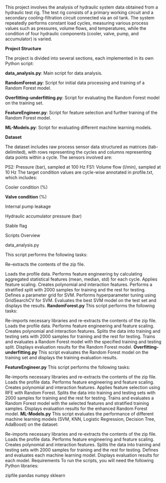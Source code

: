 This project involves the analysis of hydraulic system data obtained from a hydraulic test rig. The test rig consists of a primary working circuit and a secondary cooling-filtration circuit connected via an oil tank. The system repeatedly performs constant load cycles, measuring various process values such as pressures, volume flows, and temperatures, while the condition of four hydraulic components (cooler, valve, pump, and accumulator) is varied.

**Project Structure**

The project is divided into several sections, each implemented in its own Python script:

**data_analysis.py**: Main script for data analysis.

**RandomForest.py**: Script for initial data processing and training of a Random Forest model.

**Overfitting-underfitting.py**: Script for evaluating the Random Forest model on the training set.

**FeatureEngineer.py**: Script for feature selection and further training of the Random Forest model.

**ML-Models.py**: Script for evaluating different machine learning models.

**Dataset**

The dataset includes raw process sensor data structured as matrices (tab-delimited), with rows representing the cycles and columns representing data points within a cycle. The sensors involved are:


PS2: Pressure (bar), sampled at 100 Hz
FS1: Volume flow (l/min), sampled at 10 Hz
The target condition values are cycle-wise annotated in profile.txt, which includes:

Cooler condition (%)

**Valve condition** (%)

Internal pump leakage

Hydraulic accumulator pressure (bar)

Stable flag

Scripts Overview

data_analysis.py

This script performs the following tasks:

Re-extracts the contents of the zip file.

Loads the profile data.
Performs feature engineering by calculating aggregated statistical features (mean, median, std) for each cycle.
Applies feature scaling.
Creates polynomial and interaction features.
Performs a stratified split with 2000 samples for training and the rest for testing.
Defines a parameter grid for SVM.
Performs hyperparameter tuning using GridSearchCV for SVM.
Evaluates the best SVM model on the test set and displays the results.
**RandomForest.py**
This script performs the following tasks:

Re-imports necessary libraries and re-extracts the contents of the zip file.
Loads the profile data.
Performs feature engineering and feature scaling.
Creates polynomial and interaction features.
Splits the data into training and testing sets with 2000 samples for training and the rest for testing.
Trains and evaluates a Random Forest model with the specified training and testing split.
Displays evaluation results for the Random Forest model.
**Overfitting-underfitting.py**
This script evaluates the Random Forest model on the training set and displays the training evaluation results.

**FeatureEngineer.py**
This script performs the following tasks:

Re-imports necessary libraries and re-extracts the contents of the zip file.
Loads the profile data.
Performs feature engineering and feature scaling.
Creates polynomial and interaction features.
Applies feature selection using RFE with Random Forest.
Splits the data into training and testing sets with 2000 samples for training and the rest for testing.
Trains and evaluates a Random Forest model with the selected features and stratified training samples.
Displays evaluation results for the enhanced Random Forest model.
**ML-Models.py**
This script evaluates the performance of different machine learning models (SVM, KNN, Logistic Regression, Decision Tree, AdaBoost) on the dataset:

Re-imports necessary libraries and re-extracts the contents of the zip file.
Loads the profile data.
Performs feature engineering and feature scaling.
Creates polynomial and interaction features.
Splits the data into training and testing sets with 2000 samples for training and the rest for testing.
Defines and evaluates each machine learning model.
Displays evaluation results for each model.
Requirements
To run the scripts, you will need the following Python libraries:

zipfile
pandas
numpy
sklearn
